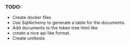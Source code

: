 ### TODO:

* Create docker files
* Use SqlAlchemy to generate a table for the documents.
* Add documents to the token tree html like
* create a nice api like format.
* Create unittests
